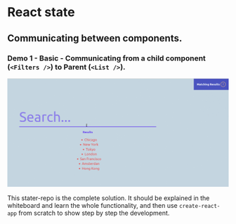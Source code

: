 # React state

## Communicating between components.

### Demo 1 - Basic - Communicating from a child component (`<Filters />`) to Parent (`<List />`).

![demo](demos/demo-01.gif)

This stater-repo is the complete solution. It should be explained in the whiteboard and learn the whole functionality, and then use `create-react-app` from scratch to show step by step the development.
